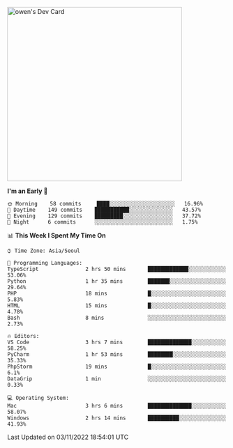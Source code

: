 <a href="https://app.daily.dev/owen_9066"><img src="https://api.daily.dev/devcards/51e5c69f10114f2abe0ae390c27b0828.png?r=hyb" width="400" alt="owen's Dev Card"/></a>

 
 <!--START_SECTION:waka-->
**I'm an Early 🐤** 

```text
🌞 Morning    58 commits     ████░░░░░░░░░░░░░░░░░░░░░   16.96% 
🌆 Daytime    149 commits    ███████████░░░░░░░░░░░░░░   43.57% 
🌃 Evening    129 commits    █████████░░░░░░░░░░░░░░░░   37.72% 
🌙 Night      6 commits      ░░░░░░░░░░░░░░░░░░░░░░░░░   1.75%

```


📊 **This Week I Spent My Time On** 

```text
⌚︎ Time Zone: Asia/Seoul

💬 Programming Languages: 
TypeScript               2 hrs 50 mins       █████████████░░░░░░░░░░░░   53.06% 
Python                   1 hr 35 mins        ███████░░░░░░░░░░░░░░░░░░   29.64% 
PHP                      18 mins             █░░░░░░░░░░░░░░░░░░░░░░░░   5.83% 
HTML                     15 mins             █░░░░░░░░░░░░░░░░░░░░░░░░   4.78% 
Bash                     8 mins              ░░░░░░░░░░░░░░░░░░░░░░░░░   2.73%

🔥 Editors: 
VS Code                  3 hrs 7 mins        ██████████████░░░░░░░░░░░   58.25% 
PyCharm                  1 hr 53 mins        ████████░░░░░░░░░░░░░░░░░   35.33% 
PhpStorm                 19 mins             █░░░░░░░░░░░░░░░░░░░░░░░░   6.1% 
DataGrip                 1 min               ░░░░░░░░░░░░░░░░░░░░░░░░░   0.33%

💻 Operating System: 
Mac                      3 hrs 6 mins        ██████████████░░░░░░░░░░░   58.07% 
Windows                  2 hrs 14 mins       ██████████░░░░░░░░░░░░░░░   41.93%

```


 Last Updated on 03/11/2022 18:54:01 UTC
<!--END_SECTION:waka-->
